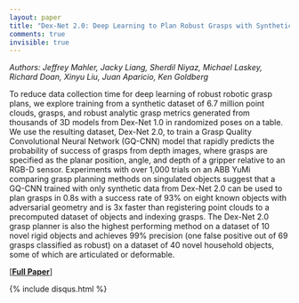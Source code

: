 ```yaml
---
layout: paper
title: "Dex-Net 2.0: Deep Learning to Plan Robust Grasps with Synthetic Point Clouds and Analytic Grasp Metrics"
comments: true
invisible: true
---
```


<p class="text-left"><i>Authors: Jeffrey Mahler, Jacky Liang, Sherdil Niyaz, Michael Laskey, Richard Doan, Xinyu Liu, Juan Aparicio, Ken Goldberg</i></p>

To reduce data collection time for deep learning of robust robotic grasp plans, we explore training from a synthetic dataset of 6.7 million point clouds, grasps, and robust analytic grasp metrics generated from thousands of 3D models from Dex-Net 1.0 in randomized poses on a table. We use the resulting dataset, Dex-Net 2.0, to train a Grasp Quality Convolutional Neural Network (GQ-CNN) model that rapidly predicts the probability of success of grasps from depth images, where grasps are specified as the planar position, angle, and depth of a gripper relative to an RGB-D sensor. Experiments with over 1,000 trials on an ABB YuMi comparing grasp planning methods on singulated objects suggest that a GQ-CNN trained  with only synthetic data from Dex-Net 2.0 can be used to plan grasps in 0.8s with a success rate of 93% on eight known objects with adversarial geometry and is 3x faster than registering point clouds to a precomputed dataset of objects and indexing grasps. The Dex-Net 2.0 grasp planner is also the highest performing method on a dataset of 10 novel rigid objects and achieves 99% precision (one false positive out of 69 grasps classified as robust) on a dataset of 40 novel household objects, some of which are articulated or deformable.

[<b><a href="https://storage.googleapis.com/rss2017-papers/19.pdf">Full Paper</a></b>]

{% include disqus.html %}